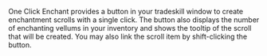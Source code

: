 One Click Enchant provides a button in your tradeskill window to create enchantment scrolls with a single click. The button also displays the number of enchanting vellums in your inventory and shows the tooltip of the scroll that will be created. You may also link the scroll item by shift-clicking the button.
